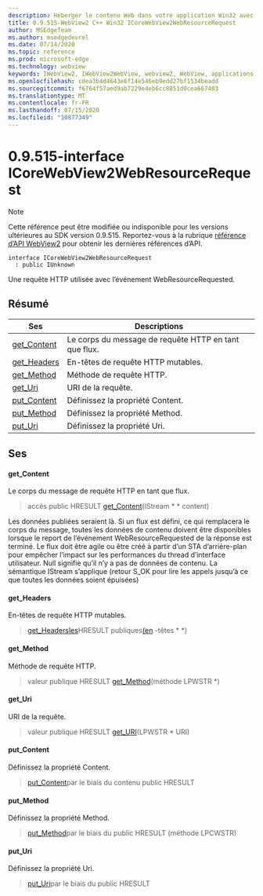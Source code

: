 ```yaml
---
description: Héberger le contenu Web dans votre application Win32 avec le contrôle Microsoft Edge WebView2
title: 0.9.515-WebView2 C++ Win32 ICoreWebView2WebResourceRequest
author: MSEdgeTeam
ms.author: msedgedevrel
ms.date: 07/14/2020
ms.topic: reference
ms.prod: microsoft-edge
ms.technology: webview
keywords: IWebView2, IWebView2WebView, webview2, WebView, applications Win32, Win32, Edge, ICoreWebView2, ICoreWebView2Controller, contrôle de navigateur, html Edge
ms.openlocfilehash: cdea3b4d4643e6f14e546eb9edd27bf1534beadd
ms.sourcegitcommit: f6764f57aed9ab7229e4eb6cc8851d0cea667403
ms.translationtype: MT
ms.contentlocale: fr-FR
ms.lasthandoff: 07/15/2020
ms.locfileid: "10877349"
---
```

# 0.9.515-interface ICoreWebView2WebResourceRequest 

> [!NOTE]
> Cette référence peut être modifiée ou indisponible pour les versions ultérieures au SDK version 0.9.515. Reportez-vous à la rubrique [référence d’API WebView2](../../../webview2-api-reference.md) pour obtenir les dernières références d’API.

```
interface ICoreWebView2WebResourceRequest
  : public IUnknown
```

Une requête HTTP utilisée avec l’événement WebResourceRequested.

## Résumé

 Ses                        | Descriptions
--------------------------------|---------------------------------------------
[get_Content](#get_content) | Le corps du message de requête HTTP en tant que flux.
[get_Headers](#get_headers) | En-têtes de requête HTTP mutables.
[get_Method](#get_method) | Méthode de requête HTTP.
[get_Uri](#get_uri) | URI de la requête.
[put_Content](#put_content) | Définissez la propriété Content.
[put_Method](#put_method) | Définissez la propriété Method.
[put_Uri](#put_uri) | Définissez la propriété Uri.

## Ses

#### get_Content 

Le corps du message de requête HTTP en tant que flux.

> accès public HRESULT [get_Content](#get_content)(IStream * * content)

Les données publiées seraient là. Si un flux est défini, ce qui remplacera le corps du message, toutes les données de contenu doivent être disponibles lorsque le report de l’événement WebResourceRequested de la réponse est terminé. Le flux doit être agile ou être créé à partir d’un STA d’arrière-plan pour empêcher l’impact sur les performances du thread d’interface utilisateur. Null signifie qu’il n’y a pas de données de contenu. La sémantique IStream s’applique (retour S_OK pour lire les appels jusqu’à ce que toutes les données soient épuisées)

#### get_Headers 

En-têtes de requête HTTP mutables.

> [get_Headersles](#get_headers)HRESULT publiques[(en](icorewebview2httprequestheaders.md) -têtes * *)

#### get_Method 

Méthode de requête HTTP.

> valeur publique HRESULT [get_Method](#get_method)(méthode LPWSTR *)

#### get_Uri 

URI de la requête.

> valeur publique HRESULT [get_URI](#get_uri)(LPWSTR * URI)

#### put_Content 

Définissez la propriété Content.

> [put_Content](#put_content)par le biais du contenu public HRESULT

#### put_Method 

Définissez la propriété Method.

> [put_Method](#put_method)par le biais du public HRESULT (méthode LPCWSTR)

#### put_Uri 

Définissez la propriété Uri.

> [put_Uri](#put_uri)par le biais du public HRESULT

